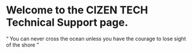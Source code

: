 # Welcome to the CIZEN TECH Technical Support page.

“ You can never cross the ocean unless you have the courage to lose sight of the shore ”


